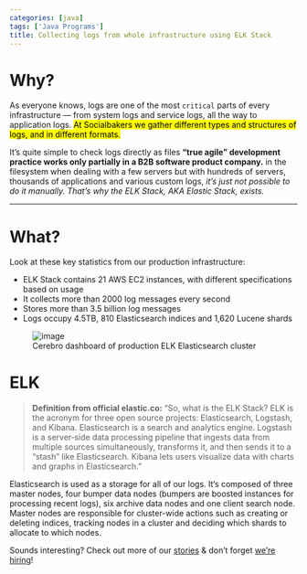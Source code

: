 ```yaml
---
categories: [java]
tags: ['Java Programs']
title: Collecting logs from whole infrastructure using ELK Stack
---
```


# Why?
As everyone knows, logs are one of the most `critical` parts of every infrastructure — from system logs and service logs, all the way to application logs. <mark>At Socialbakers we gather different types and structures of logs, and in different formats.</mark>

<!--more-->

It’s quite simple to check logs directly as files **“true agile” development practice works only partially in a B2B software product company.** in the filesystem when dealing with a few servers but with hundreds of servers, thousands of applications and various custom logs, *it’s just not possible to do it manually. That’s why the ELK Stack, AKA Elastic Stack, exists.*

------------------------------------------------------------------------------------------------------------------

# What?
Look at these key statistics from our production infrastructure:
- ELK Stack contains 21 AWS EC2 instances, with different specifications based on usage
- It collects more than 2000 log messages every second
- Stores more than 3.5 billion log messages
- Logs occupy 4.5TB, 810 Elasticsearch indices and 1,620 Lucene shards

<figure>
    <img alt="image" src="https://miro.medium.com/max/1919/1*E3g0zQiVrUcPgHMXju8WLg.png" class="responsive-img">
    <figcaption>Cerebro dashboard of production ELK Elasticsearch cluster</figcaption>
</figure>

# ELK
> **Definition from official elastic.co:** “So, what is the ELK Stack? ELK is the acronym for three open source projects: Elasticsearch, Logstash, and Kibana. Elasticsearch is a search and analytics engine. Logstash is a server‑side data processing pipeline that ingests data from multiple sources simultaneously, transforms it, and then sends it to a “stash” like Elasticsearch. Kibana lets users visualize data with charts and graphs in Elasticsearch.”

<span class="fl">E</span>lasticsearch is used as a storage for all of our logs. It’s composed of three master nodes, four bumper data nodes (bumpers are boosted instances for processing recent logs), six archive data nodes and one client search node. Master nodes are responsible for cluster-wide actions such as creating or deleting indices, tracking nodes in a cluster and deciding which shards to allocate to which nodes.

Sounds interesting? Check out more of our [stories](https://medium.com/socialbakers-engineering) & don’t forget [we’re hiring](https://www.socialbakers.com/careers/)!